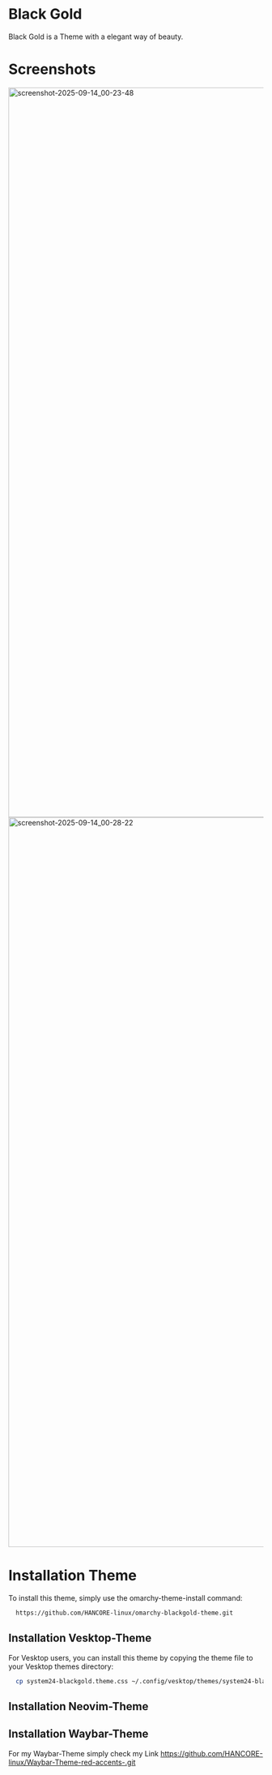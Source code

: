 # Black Gold
Black Gold is a Theme with a elegant way of beauty. 

# Screenshots
<img width="2560" height="1440" alt="screenshot-2025-09-14_00-23-48" src="https://github.com/user-attachments/assets/402db200-bc72-4678-bc3f-1d18343ee739" />
<img width="2560" height="1440" alt="screenshot-2025-09-14_00-28-22" src="https://github.com/user-attachments/assets/078ee4f6-212c-49f4-ab1d-ebd0d50a4287" />

# Installation Theme

To install this theme, simply use the omarchy-theme-install command:

```bash
  https://github.com/HANCORE-linux/omarchy-blackgold-theme.git
```
## Installation Vesktop-Theme
For Vesktop users, you can install this theme by copying the theme file to your Vesktop themes directory:
```bash
  cp system24-blackgold.theme.css ~/.config/vesktop/themes/system24-blackgold.theme.css
```


## Installation Neovim-Theme

## Installation Waybar-Theme
For my Waybar-Theme simply check my Link https://github.com/HANCORE-linux/Waybar-Theme-red-accents-.git
